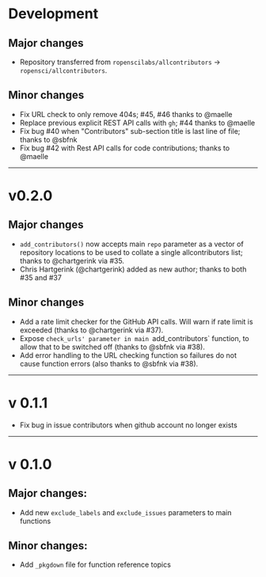 # Development

## Major changes

- Repository transferred from `ropenscilabs/allcontributors` -> `ropensci/allcontributors`.

## Minor changes

- Fix URL check to only remove 404s; #45, #46 thanks to @maelle
- Replace previous explicit REST API calls with `gh`; #44 thanks to @maelle
- Fix bug #40 when "Contributors" sub-section title is last line of file; thanks to @sbfnk
- Fix bug #42 with Rest API calls for code contributions; thanks to @maelle

---

# v0.2.0

## Major changes

- `add_contributors()` now accepts main `repo` parameter as a vector of repository locations to be used to collate a single allcontributors list; thanks to @chartgerink via #35.
- Chris Hartgerink (@chartgerink) added as new author; thanks to both #35 and #37

## Minor changes

- Add a rate limit checker for the GitHub API calls. Will warn if rate limit is exceeded (thanks to @chartgerink via #37).
- Expose `check_urls' parameter in main `add_contributors` function, to allow that to be switched off (thanks to @sbfnk via #38).
- Add error handling to the URL checking function so failures do not cause function errors (also thanks to @sbfnk via #38).

---

# v 0.1.1

- Fix bug in issue contributors when github account no longer exists

---

# v 0.1.0

## Major changes:

- Add new `exclude_labels` and `exclude_issues` parameters to main functions

## Minor changes:

- Add `_pkgdown` file for function reference topics
